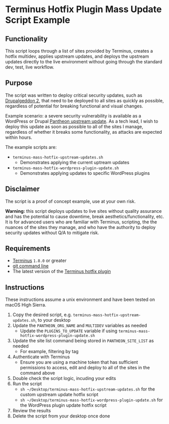 # Terminus Hotfix Plugin Mass Update Script Example

## Functionality

This script loops through a list of sites provided by Terminus, creates a hotfix multidev, applies upstream updates, and deploys the upstream updates directly to the live environment without going through the standard dev, test, live workflow.

## Purpose

The script was written to deploy critical security updates, such as [Drupalgeddon 2](https://groups.drupal.org/security/faq-2018-002), that need to be deployed to all sites as quickly as possible, regardless of potential for breaking functional and visual changes.

Example scenario: a severe security vulnerability is available as a WordPress or Drupal [Pantheon upstream update](https://pantheon.io/docs/core-updates/). As a tech lead, I wish to deploy this update as soon as possible to all of the sites I manage, regardless of whether it breaks some functionality, as attacks are expected within hours.

The example scripts are:

* `terminus-mass-hotfix-upstream-updates.sh`
    - Demonstrates applying the current uptream updates
* `terminus-mass-hotfix-wordpress-plugin-update.sh`
    - Demonstrates applying updates to specific WordPress plugins

## Disclaimer

The script is a proof of concept example, use at your own risk.

**Warning:** this script deploys updates to live sites without quality assurance and has the potential to cause downtime, break aesthetics/functionality, etc. It is for advanced users who are familiar with Terminus, scripting, the the nuances of the sites they manage, and who have the authority to deploy security updates without Q/A to mitigate risk.

## Requirements

* [Terminus](https://github.com/pantheon-systems/terminus) `1.8.0` or greater
* [git command line](https://git-scm.com/book/en/v2/Getting-Started-Installing-Git)
* The latest version of the [Terminus hotfix plugin](https://github.com/terminus-plugin-project/terminus-hotfix-plugin)

## Instructions

These instructions assume a unix environment and have been tested on macOS High Sierra.

1) Copy the desired script, e.g. `terminus-mass-hotfix-upstream-updates.sh`, to your desktop
1) Update the `PANTHEON_ORG_NAME` and `MULTIDEV` variables as needed
    - Update the `PLUGINS_TO_UPDATE` variable if using `terminus-mass-hotfix-wordpress-plugin-update.sh`
1) Update the site list command being stored in `PANTHEON_SITE_LIST` as needed
    - For example, filtering by tag
1) Authenticate with Terminus
    - Ensure you are using a machine token that has sufficient permissions to access, edit and deploy to all of the sites in the command above
1) Double check the script logic, incuding your edits
1) Run the script
    - `sh ~/Desktop/terminus-mass-hotfix-upstream-updates.sh` for the custom upstream update hotfix script
    - `sh ~/Desktop/terminus-mass-hotfix-wordpress-plugin-update.sh` for the WordPress plugin update hotfix script
1) Review the results
1) Delete the script from your desktop once done